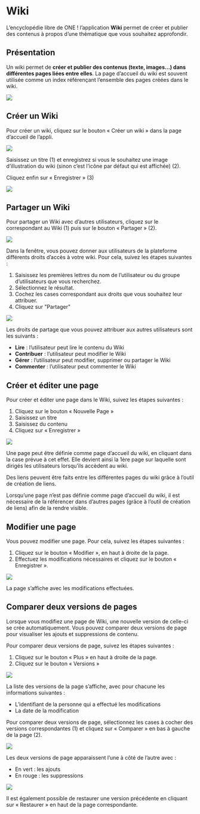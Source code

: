 # Wiki

L’encyclopédie libre de ONE ! l’application **Wiki** permet de créer et publier des contenus à propos d’une thématique que vous souhaitez approfondir.

## Présentation

Un wiki permet de **créer et publier des contenus \(texte, images…\) dans différentes pages liées entre elles**. La page d’accueil du wiki est souvent utilisée comme un index référençant l’ensemble des pages créées dans le wiki.

![](.gitbook/assets/wiki-1.png)

## Créer un Wiki

Pour créer un wiki, cliquez sur le bouton « Créer un wiki » dans la page d’accueil de l’appli.

![](.gitbook/assets/wiki-2.png)

Saisissez un titre \(1\) et enregistrez si vous le souhaitez une image d’illustration du wiki \(sinon c’est l’icône par défaut qui est affichée\) \(2\).

Cliquez enfin sur « Enregistrer » \(3\)

![](.gitbook/assets/wiki-3.png)

## Partager un Wiki

Pour partager un Wiki avec d’autres utilisateurs, cliquez sur le  
correspondant au Wiki \(1\) puis sur le bouton « Partager » \(2\).

![](.gitbook/assets/wiki-4.png)

Dans la fenêtre, vous pouvez donner aux utilisateurs de la plateforme différents droits d’accès à votre wiki. Pour cela, suivez les étapes suivantes :

1. Saisissez les premières lettres du nom de l’utilisateur ou du groupe d’utilisateurs que vous recherchez.
2. Sélectionnez le résultat.
3. Cochez les cases correspondant aux droits que vous souhaitez leur attribuer.
4. Cliquez sur "Partager"

![](.gitbook/assets/2018-08-24_12h09_08.png)

Les droits de partage que vous pouvez attribuer aux autres utilisateurs sont les suivants :

* **Lire** : l’utilisateur peut lire le contenu du Wiki
* **Contribuer** : l’utilisateur peut modifier le Wiki
* **Gérer** : l’utilisateur peut modifier, supprimer ou partager le Wiki
* **Commenter** : l’utilisateur peut commenter le Wiki

## Créer et éditer une page

Pour créer et éditer une page dans le Wiki, suivez les étapes suivantes :

1. Cliquez sur le bouton « Nouvelle Page »
2. Saisissez un titre
3. Saisissez du contenu
4. Cliquez sur « Enregistrer »

![](.gitbook/assets/wiki-6.png)

Une page peut être définie comme page d’accueil du wiki, en cliquant dans la case prévue à cet effet. Elle devient ainsi la 1ère page sur laquelle sont dirigés les utilisateurs lorsqu’ils accèdent au wiki.

Des liens peuvent être faits entre les différentes pages du wiki grâce à l’outil de création de liens.

Lorsqu’une page n’est pas définie comme page d’accueil du wiki, il est nécessaire de la référencer dans d’autres pages \(grâce à l’outil de création de liens\) afin de la rendre visible.

## Modifier une page

Vous pouvez modifier une page. Pour cela, suivez les étapes suivantes :

1. Cliquez sur le bouton « Modifier », en haut à droite de la page.
2. Effectuez les modifications nécessaires et cliquez sur le bouton « Enregistrer ».

![](.gitbook/assets/wiki-8.png)

La page s’affiche avec les modifications effectuées.

## Comparer deux versions de pages

Lorsque vous modifiez une page de Wiki, une nouvelle version de celle-ci se crée automatiquement. Vous pouvez comparer deux versions de page pour visualiser les ajouts et suppressions de contenu.

Pour comparer deux versions de page, suivez les étapes suivantes :

1. Cliquez sur le bouton « Plus » en haut à droite de la page.
2. Cliquez sur le bouton « Versions »

![](.gitbook/assets/wiki-9.png)

La liste des versions de la page s’affiche, avec pour chacune les informations suivantes :

* L’identifiant de la personne qui a effectué les modifications
* La date de la modification

Pour comparer deux versions de page, sélectionnez les cases à cocher des versions correspondantes \(1\) et cliquez sur « Comparer » en bas à gauche de la page \(2\).

![](.gitbook/assets/wiki-10.png)

Les deux versions de page apparaissent l’une à côté de l’autre avec :

* En vert : les ajouts
* En rouge : les suppressions

![](.gitbook/assets/wiki-11.png)

Il est également possible de restaurer une version précédente en cliquant sur « Restaurer » en haut de la page correspondante.

